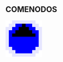 ## COMENODOS
![](https://github.com/camilo1962/ComeNodos/blob/main/Assets/Resources/Sprites/Nodes/blue2_100.png)
